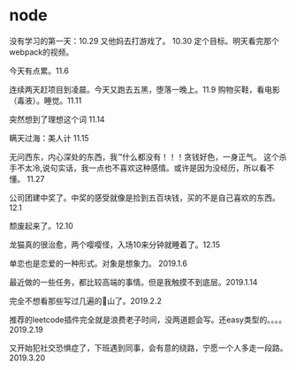 # node 

没有学习的第一天：10.29 
又他妈去打游戏了。 10.30 定个目标。明天看完那个webpack的视频。

今天有点累。11.6

连续两天赶项目到凌晨。今天又跑去五黑，堕落一晚上。11.9
购物买鞋，看电影（毒液）。睡觉。11.11

突然想到了理想这个词 11.14

瞒天过海：美人计 11.15

无问西东，内心深处的东西，我™什么都没有！！！贪钱好色，一身正气。
这个杀手不太冷,说句实话，我一点也不喜欢这种感情。或许是因为没经历，所以看不懂。 11.27

公司团建中奖了。中奖的感受就像是捡到五百块钱，买的不是自己喜欢的东西。12.1

颓废起来了。12.10
 
龙猫真的很治愈，两个嘤嘤怪，入场10来分钟就睡着了。12.15

单恋也是恋爱的一种形式。对象是想象力。 2019.1.6

最近做的一些任务，都比较高端的事情。但是我触摸不到底层。2019.1.14

完全不想看那些写过几遍的💩山了。2019.2.2

推荐的leetcode插件完全就是浪费老子时间，没两道题会写。还easy类型的。。。。2019.2.19

又开始犯社交恐惧症了，下班遇到同事，会有意的绕路，宁愿一个人多走一段路。  2019.3.20

